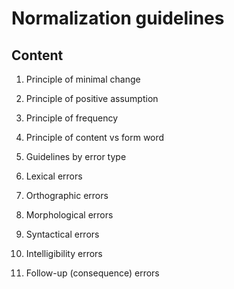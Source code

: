 # Normalization guidelines

## Content

 1. Principle of minimal change
 
 2. Principle of positive assumption	
 
 3. Principle of frequency	
 
 4. Principle of content vs form word
 
 5. Guidelines by error type	
 
 6. Lexical errors	
 
 7. Orthographic errors	
 
 8. Morphological errors
 
 9. Syntactical errors
 
 10. Intelligibility errors	
 
 11. Follow-up (consequence) errors

